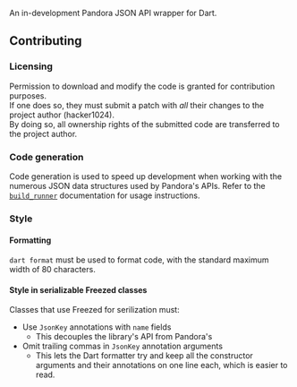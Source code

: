An in-development Pandora JSON API wrapper for Dart.

<!-- TODO flesh out README -->

## Contributing
### Licensing
Permission to download and modify the code is granted for contribution purposes.  
If one does so, they must submit a patch with _all_ their changes to the project
author (hacker1024).  
By doing so, all ownership rights of the submitted code are transferred to the
project author.

### Code generation
Code generation is used to speed up development when working with the numerous
JSON data structures used by Pandora's APIs.
Refer to the [`build_runner`][build_runner] documentation
for usage instructions.

[build_runner]: https://pub.dev/packages/build_runner#built-in-commands

### Style
#### Formatting
`dart format` must be used to format code, with the standard maximum width of 80
characters.

#### Style in serializable Freezed classes
Classes that use Freezed for serilization must:
- Use `JsonKey` annotations with `name` fields
  - This decouples the library's API from Pandora's
- Omit trailing commas in `JsonKey` annotation arguments
  - This lets the Dart formatter try and keep all the constructor arguments and
    their annotations on one line each, which is easier to read.